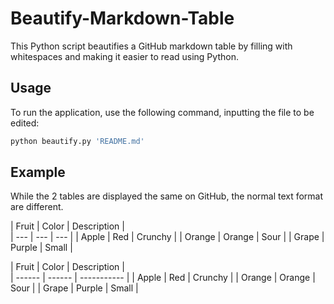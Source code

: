 # Beautify-Markdown-Table
This Python script beautifies a GitHub markdown table by filling with whitespaces and making it easier to read using Python.

## Usage
To run the application, use the following command, inputting the file to be edited:
```sh
python beautify.py 'README.md'
```

## Example
While the 2 tables are displayed the same on GitHub, the normal text format are different.

| Fruit | Color | Description |\
| --- | --- | --- |
| Apple | Red | Crunchy |
| Orange | Orange | Sour |
| Grape | Purple | Small |

| Fruit  | Color  | Description |\
| ------ | ------ | ----------- |
| Apple  | Red    | Crunchy     |
| Orange | Orange | Sour        |
| Grape  | Purple | Small       |
